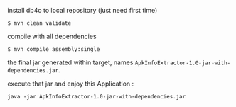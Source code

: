 
install db4o to local repository (just need first time)

    $ mvn clean validate

compile with all dependencies

    $ mvn compile assembly:single

the final jar generated within target, names `ApkInfoExtractor-1.0-jar-with-dependencies.jar`.

execute that jar and enjoy this Application :

    java -jar ApkInfoExtractor-1.0-jar-with-dependencies.jar
